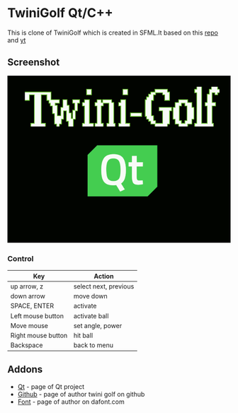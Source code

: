 # TwiniGolf Qt/C++
This is clone of TwiniGolf which is created in SFML.It based on this [repo](https://github.com/PolyMarsDev/Twini-Golf) and [yt](https://www.youtube.com/watch?v=iEn0ozP-jxc&ab_channel=PolyMars)

## Screenshot
![Image](https://github.com/Przemekkkth/TwiniGolf_Qt_Cpp/blob/master/doc/out.gif)

### Control

|     Key       | Action        |
| ------------- | ------------- |
| up arrow, z             | select next, previous  |
| down arrow         | move down  |
| SPACE, ENTER             | activate  |
| Left mouse button           | activate ball  |
| Move mouse            | set angle, power  |
| Right mouse button           | hit ball  |
| Backspace           | back to menu  |

## Addons
* [Qt](https://www.qt.io/) - page of Qt project
* [Github](https://github.com/PolyMarsDev) - page of author twini golf on github
* [Font](https://www.dafont.com/craftron-gaming.d6128) - page of author on dafont.com
